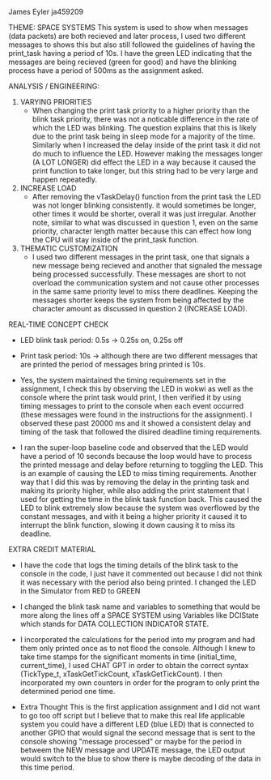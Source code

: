James Eyler
ja459209

THEME: SPACE SYSTEMS
This system is used to show when messages (data packets) are both recieved and later process, I used two different
messages to shows this but also still followed the guidelines of having the print_task having a period of 10s. I
have the green LED indicating that the messages are being recieved (green for good) and have the blinking process
have a period of 500ms as the assignment asked.

ANALYSIS / ENGINEERING:
1. VARYING PRIORITIES
   - When changing the print task priority to a higher priority than the blink task priority, there was not
     a noticable difference in the rate of which the LED was blinking. The question explains that this is
     likely due to the print task being in sleep mode for a majority of the time. Similarly when I increased
     the delay inside of the print task it did not do much to influence the LED. However making the messages
     longer (A LOT LONGER) did effect the LED in a way because it caused the print function to take longer,
     but this string had to be very large and happen repeatedly.
2. INCREASE LOAD
   - After removing the vTaskDelay() function from the print task the LED was not longer blinking consistently.
     it would sometimes be longer, other times it would be shorter, overall it was just irregular. Another note,
     similar to what was discussed in question 1, even on the same priority, character length matter because this
     can effect how long the CPU will stay inside of the print_task function.
3. THEMATIC CUSTOMIZATION
   - I used two different messages in the print task, one that signals a new message being recieved and another
     that signaled the message being processed successfully. These messages are short to not overload the
     communication system and not cause other processes in the same same priority level to miss there deadlines.
     Keeping the messages shorter keeps the system from being affected by the character amount as discussed in
     question 2 (INCREASE LOAD).


REAL-TIME CONCEPT CHECK
- LED blink task period: 0.5s -> 0.25s on, 0.25s off
- Print task period: 10s -> although there are two different messages that are printed the period of messages
  bring printed is 10s.

- Yes, the system maintained the timing requirements set in the assignment, I check this by observing the LED in
  wokwi as well as the console where the print task would print, I then verified it by using timing messages to
  print to the console when each event occurred (these messages were found in the instructions for the assignment).
  I observed these past 20000 ms and it showed a consistent delay and timing of the task that followed the disired
  deadline timing requirements.

- I ran the super-loop baseline code and observed that the LED would have a period of 10 seconds because the loop
  would have to process the printed message and delay before returning to toggling the LED. This is an example of
  causing the LED to miss timing requirements. Another way that I did this was by removing the delay in the printing
  task and making its priority higher, while also adding the print statement that I used for getting the time in the
  blink task function back. This caused the LED to blink extremely slow because the system was overflowed by the
  constant messages, and with it being a higher priority it caused it to interrupt the blink function, slowing it down
  causing it to miss its deadline.

EXTRA CREDIT MATERIAL
- I have the code that logs the timing details of the blink task to the console in the code, I just have it commented out
  because I did not think it was necessary with the period also being printed. I changed the LED in the Simulator from RED
  to GREEN
- I changed the blink task name and variables to something that would be more along the lines off a SPACE SYSTEM using Variables
  like DCIState which stands for DATA COLLECTION INDICATOR STATE.
- I incorporated the calculations for the period into my program and had them only printed once as to not flood the console.
  Although I knew to take time stamps for the significant moments in time (initial_time, current_time), I used CHAT GPT in
  order to obtain the correct syntax (TickType_t, xTaskGetTickCount, xTaskGetTickCount). I then incorporated my own counters
  in order for the program to only print the determined period one time.

- Extra Thought
  This is the first application assignment and I did not want to go too off script but I believe that to make this
  real life applicable system you could have a different LED (blue LED) that is connected to another GPIO that would
  signal the second message that is sent to the console showing "message processed" or maybe for the period in betweem
  the NEW message and UPDATE message, the LED output would switch to the blue to show there is maybe decoding of the
  data in this time period.
